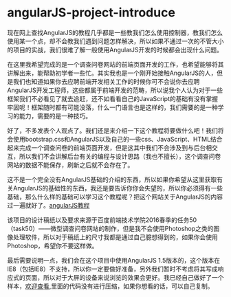 # angularJS-project-introduce
现在网上查找AngularJS的教程几乎都是一些教我们怎么使用控制器，教我们怎么使用某一个点，却不会教我们遇到问题怎样解决，所以如果不通过一次的不管大小的项目的实战，我们很难了解一般使用AngularJS开发的时候都会出现什么问题。

在这里我希望完成的是一个调查问卷网站的前端页面开发的工作，也希望能够将其讲解出来，能帮助初学者一些忙。其实我也是一个刚开始接触AngularJS的人，但是我们也知道如果你去应聘前端开发相关工作的时候你可不会说你去应聘AngularJS开发工程师，这些都属于前端开发的范畴，所以说我个人认为对于一些框架我们不必看见了就去追赶，还不如看看自己的JavaScript的基础有没有掌握牢固呢！框架随时都有可能没落，什么一门语言也是这样的，我们需要的是一种学习的能力，需要的是一种技巧。

好了，不多发表个人观点了。我们还是来介绍一下这个教程将要做什么吧！我们将会使用bootstrap.css和AngularJS以及自己的一些css、JavaScript、HTML结合起来完成一个调查问卷的前端页面开发，但是这其中我们不会涉及到与后台相交互，所以我们不会讲解后台有关的编程与设计思路（我也不擅长），这个调查问卷网站的数据不能保存，刷新之后就不会存在了。

这不是一个完全没有AngularJS基础的介绍的东西，所以如果你希望从这里获取有关AngularJS的基础性的东西，我还是要告诉你你会失望的，所以你必须得有一些基础，那么什么样的基础可以学习这个教程呢？把这个网站关于AngularJS的内容过一遍就好了。[angularJS教程](http://www.runoob.com/angularjs/angularjs-tutorial.html)

该项目的设计稿纸以及要求来源于百度前端技术学院2016春季的任务50（task50）——微型调查问卷网站的制作，但是我不会使用Photoshop之类的图像处理软件，所以对于稿纸上的尺寸我都是通过自己臆想得到的，如果你会使用Photoshop，希望你不要这样做。

最后需要说明一点，我们会在这个项目中使用AngularJS 1.5版本的，这个版本在IE8（包括IE8）不支持，所以你一定要做好准备，另外我们暂时不考虑将其写成响应式的页面，所以对于大屏的设备来说浏览的效果会更好。我已经自己做好了一个样本，[欢迎查看](http://www.knowalot.cn/investigate),里面的代码没有进行压缩，如果你想看的话，可以自己复制。
